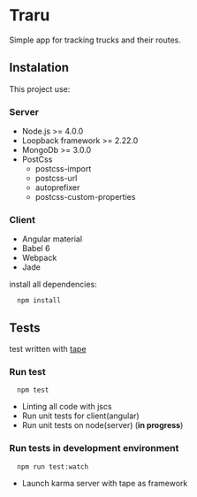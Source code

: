 # Traru

Simple app for tracking trucks and their routes.

## Instalation

This project use:

### Server
- Node.js >= 4.0.0
- Loopback framework >= 2.22.0
- MongoDb >= 3.0.0
- PostCss
  - postcss-import
  - postcss-url
  - autoprefixer
  - postcss-custom-properties

### Client
- Angular material
- Babel 6
- Webpack
- Jade

install all dependencies:

```
  npm install
```
## Tests

  test written with [tape](https://github.com/substack/tape)

### Run test
```
  npm test
```
- Linting all code with jscs
- Run unit tests for client(angular)
- Run unit tests on node(server) (__in progress__)

### Run tests in development environment
```
  npm run test:watch
```
- Launch karma server with tape as framework
